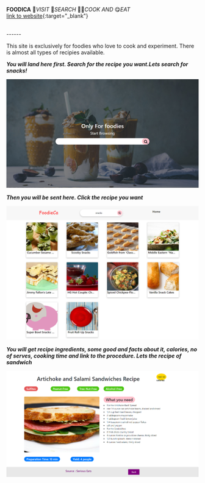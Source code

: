  **FOODICA** 🚶*VISIT* 👀*SEARCH* 👩‍🍳*COOK* *AND* 😋*EAT*<br>
[link to website](http://foodica.surge.sh/){:target="_blank"}

<br>
------

This site is exclusively for foodies who love to cook and experiment. There is almost all types of recipies available. 
<br>


**_You will land here first. Search for the recipe you want.Lets search for snacks!_**

![Cover Photo](https://github.com/Sushmitha-Katti/Foodica/blob/master/images/food-cover.png "")

**_Then you will be sent here. Click the recipe you want_**

![Cover Photo](https://github.com/Sushmitha-Katti/Foodica/blob/master/images/foodica-next.png "")

**_You will get recipe ingredients, some good and facts about it, calories, no of serves, cooking time and link to the procedure. Lets the recipe of sandwich_**

![Cover Photo](https://github.com/Sushmitha-Katti/Foodica/blob/master/images/foodica-recipe.png "")


 





